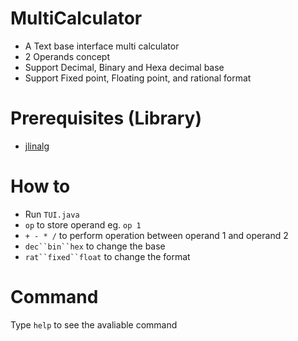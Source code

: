 MultiCalculator
===============

- A Text base interface multi calculator
- 2 Operands concept
- Support Decimal, Binary and Hexa decimal base
- Support Fixed point, Floating point, and rational format

Prerequisites (Library)
=======
- [jlinalg][1]

How to
=======
- Run `TUI.java`
- `op` to store operand eg. `op 1`
- ` + - * / ` to perform operation between operand 1 and operand 2
- `dec``bin``hex` to change the base
- `rat``fixed``float` to change the format

Command
=======
Type `help` to see the avaliable command

[1]: http://jlinalg.sourceforge.net
